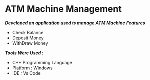 # ATM Machine Management

***Developed an application used to manage ATM Machine***
***Features***
- Check Balance
- Deposit Money
- WithDraw Money

***Tools Were Used :***
- C++ Programming Language
- Platform : Windows
- IDE : Vs Code
